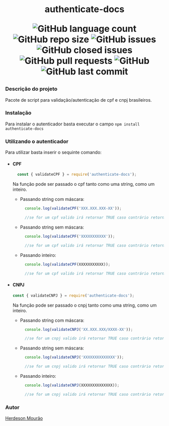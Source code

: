 <h1 align="center"> 
  authenticate-docs 
  
  ![GitHub language count](https://img.shields.io/github/languages/count/HerdesonMourao/authenticate-docs)
  ![GitHub repo size](https://img.shields.io/github/repo-size/HerdesonMourao/authenticate-docs)
  ![GitHub issues](https://img.shields.io/github/issues/HerdesonMourao/authenticate-docs)
  ![GitHub closed issues](https://img.shields.io/github/issues-closed/HerdesonMourao/authenticate-docs)
  ![GitHub pull requests](https://img.shields.io/github/issues-pr/HerdesonMourao/authenticate-docs)
  ![GitHub](https://img.shields.io/github/license/HerdesonMourao/authenticate-docs)
  ![GitHub last commit](https://img.shields.io/github/last-commit/HerdesonMourao/authenticate-docs)
</h1>

### Descrição do projeto

Pacote de script para validação/autenticação de cpf e cnpj brasileiros.

### Instalação

Para instalar o autenticador basta executar o campo `npm install authenticate-docs`

### Utilizando o autenticador

Para utilizar basta inserir o sequinte comando:

  * #### CPF ####
    ```js
      const { validateCPF } = require('authenticate-docs');
    ```

    Na função pode ser passado o cpf tanto como uma string, como um inteiro.

    * Passando string com máscara:
      ```js
        console.log(validateCPF('XXX.XXX.XXX-XX'));
    
        //se for um cpf valido irá retornar TRUE caso contrário retorna FALSE
      ```

    * Passando string sem máscara:
      ```js
        console.log(validateCPF('XXXXXXXXXXX'));
    
        //se for um cpf valido irá retornar TRUE caso contrário retorna FALSE
      ```

    * Passando inteiro:
      ```js
        console.log(validateCPF(XXXXXXXXXXX));
    
        //se for um cpf valido irá retornar TRUE caso contrário retorna FALSE
      ```

  * #### CNPJ ####

    ```js
    const { validateCNPJ } = require('authenticate-docs');
    ```

    Na função pode ser passado o cnpj tanto como uma string, como um inteiro.

    * Passando string com máscara:
      ```js
        console.log(validateCNPJ('XX.XXX.XXX/XXXX-XX'));
    
        //se for um cnpj valido irá retornar TRUE caso contrário retorna FALSE
      ```

    * Passando string sem máscara:
      ```js
        console.log(validateCNPJ('XXXXXXXXXXXXXX'));
    
        //se for um cnpj valido irá retornar TRUE caso contrário retorna FALSE
      ```

    * Passando inteiro:
      ```js
        console.log(validateCNPJ(XXXXXXXXXXXXXX));
    
        //se for um cnpj valido irá retornar TRUE caso contrário retorna FALSE
      ```

### Autor

[Herdeson Mourão](https://github.com/HerdesonMourao)
